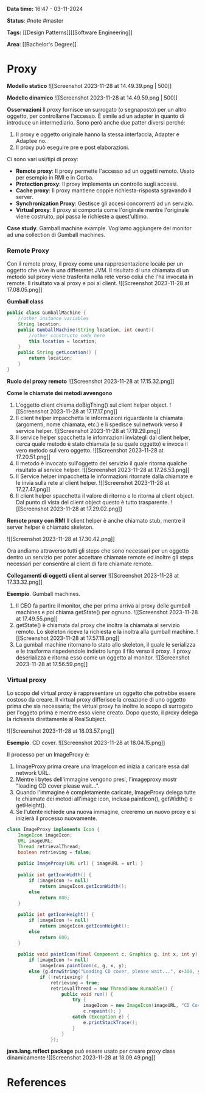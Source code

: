 **Data time:** 16:47 - 03-11-2024

**Status**: #note #master 

**Tags:** [[Design Patterns]][[Software Engineering]]

**Area**: [[Bachelor's Degree]]
# Proxy

**Modello statico**
![[Screenshot 2023-11-28 at 14.49.39.png | 500]]

**Modello dinamico**
![[Screenshot 2023-11-28 at 14.49.59.png | 500]]

**Osservazioni**
Il proxy fornisce un surrogato (o segnaposto) per un altro oggetto, per controllarne l'accesso. È simile ad un adapter in quanto di introduce un intermediario. Sono però anche due patter diversi perché:
1. Il proxy e oggetto originale hanno la stessa interfaccia, Adapter e Adaptee no.
2. Il proxy può eseguire pre e post elaborazioni.

Ci sono vari usi/tipi di proxy:
- **Remote proxy**: Il proxy permette l'accesso ad un oggetti remoto. Usato per esempio in RMI e in Corba.
- **Protection proxy**: Il proxy implementa un controllo sugli accessi.
- **Cache proxy**: Il proxy mantiene coppie richiesta-risposta sgravando il server.
- **Synchronization Proxy**: Gestisce gli accesi concorrenti ad un servizio.
- **Virtual proxy**: Il proxy si comporta come l'originale mentre l'originale viene costruito, ppi passa le richieste a quest'ultimo.

**Case study**. Gamball machine example.
Vogliamo aggiungere dei monitor ad una collection di Gumball machines.

### Remote Proxy
Con il remote proxy, il proxy come una rappresentazione locale per un oggetto che vive in una differentet JVM. Il risultato di una chiamata di un metodo sul proxy viene trasferita nella rete verso colui che l'ha invocata in remote. Il risultato va al proxy e poi al client.
![[Screenshot 2023-11-28 at 17.08.05.png]]

**Gumball class**
```java 
public class GumballMachine {
	//other instance variables
	String location;
	public GumballMachine(String location, int count){
		//other constructo code here
		this.location = location;
	}
	public String getLocation() {
		return location;
	}
}
```

**Ruolo del proxy remoto**
![[Screenshot 2023-11-28 at 17.15.32.png]]

**Come le chiamate dei metodi avvengono**
1. L'oggetto client chiama doBigThing() sul client helper object.
![[Screenshot 2023-11-28 at 17.17.17.png]]
2. Il client helper impacchetta le informazioni riguardante la chiamata (argomenti, nome chiamata, etc.) e li spedisce sul network verso il service helper.
![[Screenshot 2023-11-28 at 17.19.29.png]]
3. Il service helper spacchetta le infomrazioni inviategli dal client helper, cerca quale metodo è stato chiamata (e su quale oggetto) e invoca il vero metodo sul vero oggetto.
![[Screenshot 2023-11-28 at 17.20.51.png]]
4. Il metodo è invocato sull'oggetto del servizio il quale ritorna qualche risultato al service helper.
![[Screenshot 2023-11-28 at 17.26.53.png]]
5. Il Service helper impacchetta le informazioni ritornate dalla chiamate e le invia sulla rete al client helper.
![[Screenshot 2023-11-28 at 17.27.47.png]]
6. Il client helper spacchetta il valore di ritorno e lo ritorna al client object. Dal punto di vista del client object questo è tutto trasparente.
![[Screenshot 2023-11-28 at 17.29.02.png]]

**Remote proxy con RMI**
Il client helper è anche chiamato stub, mentre il server helper è chiamato skeleton.

![[Screenshot 2023-11-28 at 17.30.42.png]]

Ora andiamo attraverso tutti gli steps che sono necessari per un oggetto dentro un servizio per poter accettare chiamate remote ed inoltre gli steps necessari per consentire al client di fare chiamate remote.

**Collegamenti di oggetti client al server**
![[Screenshot 2023-11-28 at 17.33.32.png]]

**Esempio**. Gumball machines.
1. Il CEO fa partire il monitor, che per prima arriva ai proxy delle gumball machines e poi chiama getState() per ognuno.
![[Screenshot 2023-11-28 at 17.49.55.png]]
2. getState() è chiamata dal proxy che inoltra la chiamata al servizio remoto. Lo skeleton riceve la richiesta e la inoltra alla gumball machine.
![[Screenshot 2023-11-28 at 17.57.18.png]]
4. La gumball machine ritornano lo stato allo skeleton, il quale le serializza e le trasforma rispedendole indietro lungo il filo verso il proxy. Il proxy deserializza e ritorna esso come un oggetto al monitor.
![[Screenshot 2023-11-28 at 17.56.59.png]]

### Virtual proxy
Lo scopo del virtual proxy è rappresentare un oggetto che potrebbe essere costoso da creare. Il virtual proxy differisce la creazione di uno oggetto prima che sia necessaria; the virtual proxy ha inoltre lo scopo di surrogato per l'oggeto prima e mentre esso viene creato. Dopo questo, il proxy delega la richiesta direttamente al RealSubject.

![[Screenshot 2023-11-28 at 18.03.57.png]]

**Esempio**. CD cover.
![[Screenshot 2023-11-28 at 18.04.15.png]]

Il processo per un ImageProxy è:
1. ImageProxy prima creare una ImageIcon ed inizia a caricare essa dal network URL.
2. Mentre i bytes dell'immagine vengono presi, l'imageproxy mostr "loading CD cover please wait...".
3. Quando l'immagine è completamente caricate, ImageProxy delega tutte le chiamate dei metodi all'image icon, inclusa paintIcon(), getWidth() e getHeight().
4. Se l'utente richiede una nuova immagine, creeremo un nuovo proxy e si inizierà il processo nuovamente.

```java
class ImageProxy implements Icon { 
	ImageIcon imageIcon; 
	URL imageURL; 
	Thread retrievalThread; 
	boolean retrieving = false; 
	
	public ImageProxy(URL url) { imageURL = url; } 
	
	public int getIconWidth() { 
		if (imageIcon != null) 
			return imageIcon.getIconWidth(); 
		else 
			return 800; 
	} 
	
	public int getIconHeight() { 
		if (imageIcon != null) 
			return imageIcon.getIconHeight(); 
		else 
			return 600;
	} 
	
	public void paintIcon(final Component c, Graphics g, int x, int y)  {
		if (imageIcon != null) 
			imageIcon.paintIcon(c, g, x, y);
		else {g.drawString("Loading CD cover, please wait...", x+300, y+190);
			if (!retrieving) { 
				retrieving = true; 
				retrievalThread = new Thread(new Runnable() { 
					public void run() { 
						try { 
							imageIcon = new ImageIcon(imageURL, "CD Cover");
							c.repaint(); } 
						catch (Exception e) { 
							e.printStackTrace();
						}
					}
				});
```

**java.lang.reflect package** può essere usato per creare proxy class dinamicamente
![[Screenshot 2023-11-28 at 18.09.49.png]]


# References